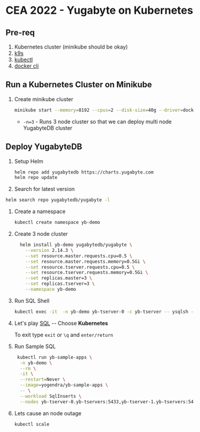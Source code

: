 # CEA 2022 - Yugabyte on Kubernetes

## Pre-req

1. Kubernetes cluster (minikube should be okay)
2. [k9s](https://k9scli.io/)
3. [kubectl](https://kubernetes.io/docs/tasks/tools/)
4. [docker cli](https://docs.docker.com/get-docker/)

## Run a Kubernetes Cluster on  Minikube

1. Create minikube cluster

    ```bash
    minikube start --memory=8192 --cpus=2 --disk-size=40g --driver=docker  -n=4
    ```

    - `-n=3` - Runs 3 node cluster so that we can deploy multi node YugabyteDB cluster

## Deploy YugabyteDB

1. Setup Helm

    ```bash
    helm repo add yugabytedb https://charts.yugabyte.com
    helm repo update
    ```

1. Search for latest version

  ```bash
  helm search repo yugabytedb/yugabyte -l
  ```

1. Create a namespace

    ```bash
    kubectl create namespace yb-demo
    ```

1. Create 3 node cluster

    ```bash
      helm install yb-demo yugabytedb/yugabyte \
        --version 2.14.3 \
        --set resource.master.requests.cpu=0.5 \
        --set resource.master.requests.memory=0.5Gi \
        --set resource.tserver.requests.cpu=0.5 \
        --set resource.tserver.requests.memory=0.5Gi \
        --set replicas.master=3 \
        --set replicas.tserver=3 \
        --namespace yb-demo
    ```

1. Run SQL Shell

    ```bash
    kubectl exec -it  -n yb-demo yb-tserver-0 -c yb-tserver -- ysqlsh -h yb-tserver-0
    ```

1. Let's play [SQL](https://docs.yugabyte.com/preview/quick-start/explore/ysql/) -- Choose **Kubernetes**

    To exit type `exit` or `\q` and `enter/return`

1. Run Sample SQL

    ```bash
     kubectl run yb-sample-apps \
      -n yb-demo \
      --rm \
      -it \
      --restart=Never \
      --image=yogendra/yb-sample-apps \
      -- \
      --workload SqlInserts \
      --nodes yb-tserver-0.yb-tservers:5433,yb-tserver-1.yb-tservers:5433,yb-tserver-0.yb-tservers:5433
    ```

1. Lets cause an node outage

    ```bash
    kubectl scale
    ```
